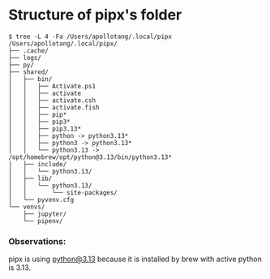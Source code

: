 # Structure of pipx's  folder

```
$ tree -L 4 -Fa /Users/apollotang/.local/pipx
/Users/apollotang/.local/pipx/
├── .cache/
├── logs/
├── py/
├── shared/
│   ├── bin/
│   │   ├── Activate.ps1
│   │   ├── activate
│   │   ├── activate.csh
│   │   ├── activate.fish
│   │   ├── pip*
│   │   ├── pip3*
│   │   ├── pip3.13*
│   │   ├── python -> python3.13*
│   │   ├── python3 -> python3.13*
│   │   └── python3.13 -> /opt/homebrew/opt/python@3.13/bin/python3.13*
│   ├── include/
│   │   └── python3.13/
│   ├── lib/
│   │   └── python3.13/
│   │       └── site-packages/
│   └── pyvenv.cfg
└── venvs/
    ├── jupyter/
    └── pipenv/
```



### Observations:

pipx is using python@3.13 because it is installed by brew with active python is 3.13.



